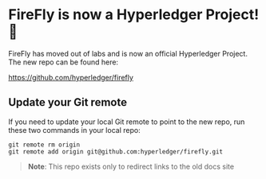 # FireFly is now a Hyperledger Project! 🎉
FireFly has moved out of labs and is now an official Hyperledger Project. The new repo can be found here:

https://github.com/hyperledger/firefly


## Update your Git remote
If you need to update your local Git remote to point to the new repo, run these two commands in your local repo:

```
git remote rm origin                                        
git remote add origin git@github.com:hyperledger/firefly.git
```

> **Note**: This repo exists only to redirect links to the old docs site